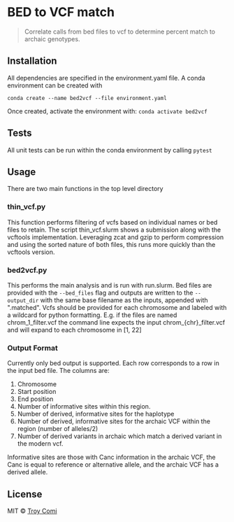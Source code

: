 # BED to VCF match

> Correlate calls from bed files to vcf to determine percent match to archaic
genotypes.

## Installation
All dependencies are specified in the environment.yaml file.  A conda
environment can be created with
```
conda create --name bed2vcf --file environment.yaml
```
Once created, activate the environment with: `conda activate bed2vcf`

## Tests
All unit tests can be run within the conda environment by calling `pytest`

## Usage
There are two main functions in the top level directory

### thin\_vcf.py
This function performs filtering of vcfs based on individual names or bed files
to retain.  The script thin\_vcf.slurm shows a submission along with the
vcftools implementation.  Leveraging zcat and gzip to perform compression and
using the sorted nature of both files, this runs more quickly than the vcftools
version.

### bed2vcf.py
This performs the main analysis and is run with run.slurm.  Bed files are 
provided with the `--bed_files` flag and outputs are written to the
`--output_dir` with the same base filename as the inputs, appended with 
".matched".  Vcfs should be provided for each chromosome and labeled with a 
wildcard for python formatting.  E.g. if the files are named chrom\_1\_filter.vcf
the command line expects the input chrom\_\{chr\}\_filter.vcf and will expand
to each chromosome in \[1, 22\]

### Output Format
Currently only bed output is supported.  Each row corresponds to a row in the
input bed file.  The columns are:
1. Chromosome
2. Start position
3. End position
4. Number of informative sites within this region.
5. Number of derived, informative sites for the haplotype
6. Number of derived, informative sites for the archaic VCF within the region
(number of alleles/2)
7. Number of derived variants in archaic which match a derived variant
in the modern vcf.

Informative sites are those with Canc information in the archaic VCF, the Canc
is equal to reference or alternative allele, and the archaic VCF has a derived
allele.

## License

MIT © [Troy Comi](https://github.com/troycomi)
